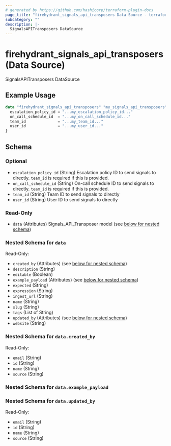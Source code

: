 ```yaml
---
# generated by https://github.com/hashicorp/terraform-plugin-docs
page_title: "firehydrant_signals_api_transposers Data Source - terraform-provider-firehydrant"
subcategory: ""
description: |-
  SignalsAPITransposers DataSource
---
```


# firehydrant_signals_api_transposers (Data Source)

SignalsAPITransposers DataSource

## Example Usage

```terraform
data "firehydrant_signals_api_transposers" "my_signals_api_transposers" {
  escalation_policy_id = "...my_escalation_policy_id..."
  on_call_schedule_id  = "...my_on_call_schedule_id..."
  team_id              = "...my_team_id..."
  user_id              = "...my_user_id..."
}
```

<!-- schema generated by tfplugindocs -->
## Schema

### Optional

- `escalation_policy_id` (String) Escalation policy ID to send signals to directly. `team_id` is required if this is provided.
- `on_call_schedule_id` (String) On-call schedule ID to send signals to directly. `team_id` is required if this is provided.
- `team_id` (String) Team ID to send signals to directly
- `user_id` (String) User ID to send signals to directly

### Read-Only

- `data` (Attributes) Signals_API_Transposer model (see [below for nested schema](#nestedatt--data))

<a id="nestedatt--data"></a>
### Nested Schema for `data`

Read-Only:

- `created_by` (Attributes) (see [below for nested schema](#nestedatt--data--created_by))
- `description` (String)
- `editable` (Boolean)
- `example_payload` (Attributes) (see [below for nested schema](#nestedatt--data--example_payload))
- `expected` (String)
- `expression` (String)
- `ingest_url` (String)
- `name` (String)
- `slug` (String)
- `tags` (List of String)
- `updated_by` (Attributes) (see [below for nested schema](#nestedatt--data--updated_by))
- `website` (String)

<a id="nestedatt--data--created_by"></a>
### Nested Schema for `data.created_by`

Read-Only:

- `email` (String)
- `id` (String)
- `name` (String)
- `source` (String)


<a id="nestedatt--data--example_payload"></a>
### Nested Schema for `data.example_payload`


<a id="nestedatt--data--updated_by"></a>
### Nested Schema for `data.updated_by`

Read-Only:

- `email` (String)
- `id` (String)
- `name` (String)
- `source` (String)
